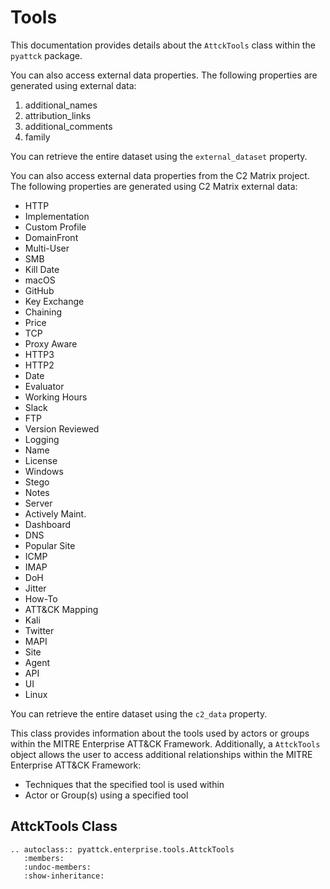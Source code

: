 # Tools

This documentation provides details about the `AttckTools` class within the `pyattck` package.

You can also access external data properties. The following properties are generated using external data:

   1. additional_names
   2. attribution_links
   3. additional_comments
   4. family

You can retrieve the entire dataset using the `external_dataset` property.

You can also access external data properties from the C2 Matrix project. The following properties are generated using C2 Matrix external data:

   - HTTP
   - Implementation
   - Custom Profile
   - DomainFront
   - Multi-User
   - SMB
   - Kill Date
   - macOS
   - GitHub
   - Key Exchange
   - Chaining
   - Price
   - TCP
   - Proxy Aware
   - HTTP3
   - HTTP2
   - Date
   - Evaluator
   - Working Hours
   - Slack
   - FTP
   - Version Reviewed
   - Logging
   - Name
   - License
   - Windows
   - Stego
   - Notes
   - Server
   - Actively Maint.
   - Dashboard
   - DNS
   - Popular Site
   - ICMP
   - IMAP
   - DoH
   - Jitter
   - How-To
   - ATT&CK Mapping
   - Kali
   - Twitter
   - MAPI
   - Site
   - Agent
   - API
   - UI
   - Linux

You can retrieve the entire dataset using the `c2_data` property.

This class provides information about the tools used by actors or groups within the MITRE Enterprise ATT&CK Framework.  Additionally, a `AttckTools` object allows the user to access additional relationships within the MITRE Enterprise ATT&CK Framework:

* Techniques that the specified tool is used within
* Actor or Group(s) using a specified tool

## AttckTools Class

```eval_rst
.. autoclass:: pyattck.enterprise.tools.AttckTools
   :members:
   :undoc-members:
   :show-inheritance:
```